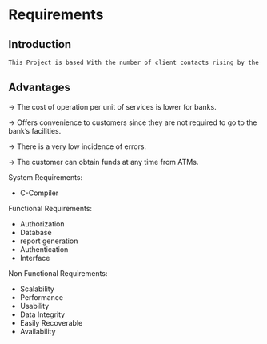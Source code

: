 
# Requirements

## Introduction

```sh 
This Project is based With the number of client contacts rising by the day, the financial management system industry has witnessed some of the most rapid growth in the last year, and the database now contains all of the records. When it comes to handling money or important assets, it becomes an issue of credibility for both the service provider and the customer. Because everything is covered under one roof for consumer transparency, the banking management system is one of the most complicated systems. Every minute or second, everything from maintaining client information, account information, and transactions takes place.It not only saves transaction details and other data, but it also provides a report for use in other banking operations. Many procedures in this financial management system are automated, which makes it easier for the bank to operate. This lowers the need for manual labour, and automated operations will be mistake-free since they will only perform as intended, but human error is always a possibility when completing work manually.


```


## Advantages

-> The cost of operation per unit of services is lower for banks.

-> Offers convenience to customers since they are not required to go to the bank’s facilities.

-> There is a very low incidence of errors. 

-> The customer can obtain funds at any time from ATMs.




System Requirements:

* C-Compiler

Functional Requirements:

* Authorization
* Database
* report generation
* Authentication
* Interface

Non Functional Requirements:

* Scalability
* Performance
* Usability
* Data Integrity
* Easily Recoverable
* Availability
